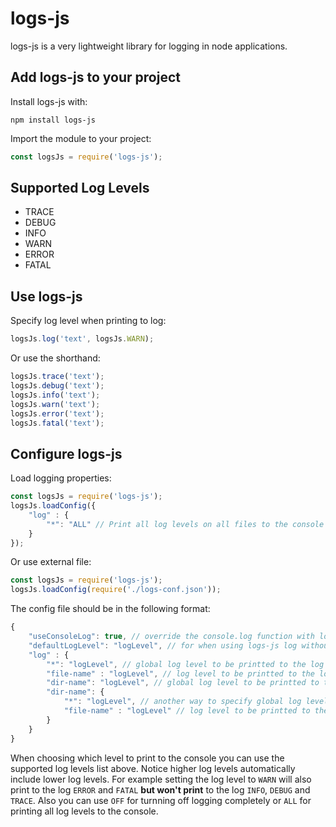 # logs-js

logs-js is a very lightweight library for logging in node applications.

## Add logs-js to your project

Install logs-js with:
```
npm install logs-js
```

Import the module to your project:
```javascript
const logsJs = require('logs-js');
```

## Supported Log Levels
- TRACE
- DEBUG
- INFO
- WARN
- ERROR
- FATAL

## Use logs-js

Specify log level when printing to log:
```javascript
logsJs.log('text', logsJs.WARN);
```

Or use the shorthand:

```javascript
logsJs.trace('text');
logsJs.debug('text');
logsJs.info('text');
logsJs.warn('text');
logsJs.error('text');
logsJs.fatal('text');
```

## Configure logs-js

Load logging properties:
```javascript
const logsJs = require('logs-js');
logsJs.loadConfig({
    "log" : {
        "*": "ALL" // Print all log levels on all files to the console
    }
});
```

Or use external file:
```javascript
const logsJs = require('logs-js');
logsJs.loadConfig(require('./logs-conf.json'));
```

The config file should be in the following format:
```javascript
{
    "useConsoleLog": true, // override the console.log function with logs-js log function (false by default)
    "defaultLogLevel": "logLevel", // for when using logs-js log without specifing log level
    "log" : {
        "*": "logLevel", // global log level to be printted to the log
        "file-name" : "logLevel", // log level to be printted to the log for a specific file in the root folder
        "dir-name": "logLevel", // global log level to be printted to the log for a specific directory
        "dir-name": {
            "*": "logLevel", // another way to specify global log level to be printted to the log a specific directory
            "file-name" : "logLevel" // log level to be printted to the log for a specific file in a directory
        } 
    }
}
```

When choosing which level to print to the console you can use the supported log levels list above.
Notice higher log levels automatically include lower log levels.
For example setting the log level to `WARN` will also print to the log `ERROR` and `FATAL` **but won't print** to the log `INFO`, `DEBUG` and `TRACE`.
Also you can use `OFF` for turnning off logging completely or `ALL` for printing all log levels to the console.



